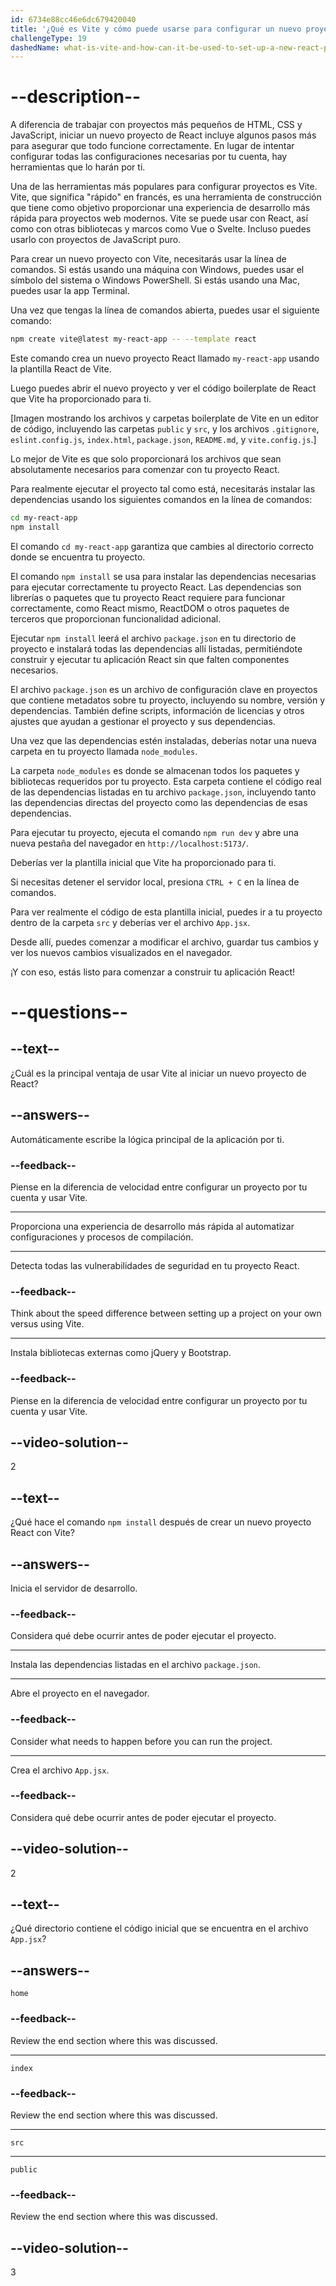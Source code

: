 ```yaml
---
id: 6734e88cc46e6dc679420040
title: '¿Qué es Vite y cómo puede usarse para configurar un nuevo proyecto de React?'
challengeType: 19
dashedName: what-is-vite-and-how-can-it-be-used-to-set-up-a-new-react-project
---
```


# --description--

A diferencia de trabajar con proyectos más pequeños de HTML, CSS y JavaScript, iniciar un nuevo proyecto de React incluye algunos pasos más para asegurar que todo funcione correctamente. En lugar de intentar configurar todas las configuraciones necesarias por tu cuenta, hay herramientas que lo harán por ti.

Una de las herramientas más populares para configurar proyectos es Vite. Vite, que significa "rápido" en francés, es una herramienta de construcción que tiene como objetivo proporcionar una experiencia de desarrollo más rápida para proyectos web modernos. Vite se puede usar con React, así como con otras bibliotecas y marcos como Vue o Svelte. Incluso puedes usarlo con proyectos de JavaScript puro.

Para crear un nuevo proyecto con Vite, necesitarás usar la línea de comandos. Si estás usando una máquina con Windows, puedes usar el símbolo del sistema o Windows PowerShell. Si estás usando una Mac, puedes usar la app Terminal.

Una vez que tengas la línea de comandos abierta, puedes usar el siguiente comando:

```bash
npm create vite@latest my-react-app -- --template react
```

Este comando crea un nuevo proyecto React llamado `my-react-app` usando la plantilla React de Vite.

Luego puedes abrir el nuevo proyecto y ver el código boilerplate de React que Vite ha proporcionado para ti.

[Imagen mostrando los archivos y carpetas boilerplate de Vite en un editor de código, incluyendo las carpetas `public` y `src`, y los archivos `.gitignore`, `eslint.config.js`, `index.html`, `package.json`, `README.md`, y `vite.config.js`.]

Lo mejor de Vite es que solo proporcionará los archivos que sean absolutamente necesarios para comenzar con tu proyecto React.

Para realmente ejecutar el proyecto tal como está, necesitarás instalar las dependencias usando los siguientes comandos en la línea de comandos:

```bash
cd my-react-app
npm install
```

El comando `cd my-react-app` garantiza que cambies al directorio correcto donde se encuentra tu proyecto.

El comando `npm install` se usa para instalar las dependencias necesarias para ejecutar correctamente tu proyecto React. Las dependencias son librerías o paquetes que tu proyecto React requiere para funcionar correctamente, como React mismo, ReactDOM o otros paquetes de terceros que proporcionan funcionalidad adicional.

Ejecutar `npm install` leerá el archivo `package.json` en tu directorio de proyecto e instalará todas las dependencias allí listadas, permitiéndote construir y ejecutar tu aplicación React sin que falten componentes necesarios.

El archivo `package.json` es un archivo de configuración clave en proyectos que contiene metadatos sobre tu proyecto, incluyendo su nombre, versión y dependencias. También define scripts, información de licencias y otros ajustes que ayudan a gestionar el proyecto y sus dependencias.

Una vez que las dependencias estén instaladas, deberías notar una nueva carpeta en tu proyecto llamada `node_modules`.

La carpeta `node_modules` es donde se almacenan todos los paquetes y bibliotecas requeridos por tu proyecto. Esta carpeta contiene el código real de las dependencias listadas en tu archivo `package.json`, incluyendo tanto las dependencias directas del proyecto como las dependencias de esas dependencias.

Para ejecutar tu proyecto, ejecuta el comando `npm run dev` y abre una nueva pestaña del navegador en `http://localhost:5173/`.

Deberías ver la plantilla inicial que Vite ha proporcionado para ti.

Si necesitas detener el servidor local, presiona `CTRL + C` en la línea de comandos.

Para ver realmente el código de esta plantilla inicial, puedes ir a tu proyecto dentro de la carpeta `src` y deberías ver el archivo `App.jsx`.

Desde allí, puedes comenzar a modificar el archivo, guardar tus cambios y ver los nuevos cambios visualizados en el navegador.

¡Y con eso, estás listo para comenzar a construir tu aplicación React!

# --questions--

## --text--

¿Cuál es la principal ventaja de usar Vite al iniciar un nuevo proyecto de React?

## --answers--

Automáticamente escribe la lógica principal de la aplicación por ti.

### --feedback--

Piense en la diferencia de velocidad entre configurar un proyecto por tu cuenta y usar Vite.

---

Proporciona una experiencia de desarrollo más rápida al automatizar configuraciones y procesos de compilación.

---

Detecta todas las vulnerabilidades de seguridad en tu proyecto React.

### --feedback--

Think about the speed difference between setting up a project on your own versus using Vite.

---

Instala bibliotecas externas como jQuery y Bootstrap.

### --feedback--

Piense en la diferencia de velocidad entre configurar un proyecto por tu cuenta y usar Vite.

## --video-solution--

2

## --text--

¿Qué hace el comando `npm install` después de crear un nuevo proyecto React con Vite?

## --answers--

Inicia el servidor de desarrollo.

### --feedback--

Considera qué debe ocurrir antes de poder ejecutar el proyecto.

---

Instala las dependencias listadas en el archivo `package.json`.

---

Abre el proyecto en el navegador.

### --feedback--

Consider what needs to happen before you can run the project.

---

Crea el archivo `App.jsx`.

### --feedback--

Considera qué debe ocurrir antes de poder ejecutar el proyecto.

## --video-solution--

2

## --text--

¿Qué directorio contiene el código inicial que se encuentra en el archivo `App.jsx`?

## --answers--

`home`

### --feedback--

Review the end section where this was discussed.

---

`index`

### --feedback--

Review the end section where this was discussed.

---

`src`

---

`public`

### --feedback--

Review the end section where this was discussed.

## --video-solution--

3

